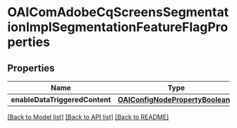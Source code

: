 # OAIComAdobeCqScreensSegmentationImplSegmentationFeatureFlagProperties

## Properties
Name | Type | Description | Notes
------------ | ------------- | ------------- | -------------
**enableDataTriggeredContent** | [**OAIConfigNodePropertyBoolean***](OAIConfigNodePropertyBoolean.md) |  | [optional] 

[[Back to Model list]](../README.md#documentation-for-models) [[Back to API list]](../README.md#documentation-for-api-endpoints) [[Back to README]](../README.md)



